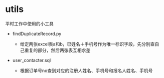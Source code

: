 # utils
平时工作中使用的小工具

- findDuplicateRecord.py
  - 给定两张excel表a和b，已姓名＋手机号作为唯一标识字段，先分别查自己重复的部分，然后两张表互相求差

- user_contacter.sql
  - 根据订单号no查到对应的注册人姓名、手机号和报名人姓名、手机号
